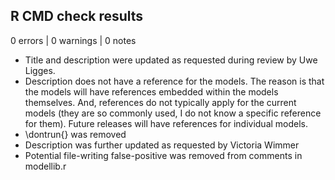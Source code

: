 ## R CMD check results

0 errors | 0 warnings | 0 notes

* Title and description were updated as requested during review by Uwe Ligges.
* Description does not have a reference for the models.  The reason is that the
  models will have references embedded within the models themselves.  And,
  references do not typically apply for the current models (they are so commonly
  used, I do not know a specific reference for them).  Future releases will have
  references for individual models.
* \dontrun{} was removed
* Description was further updated as requested by Victoria Wimmer
* Potential file-writing false-positive was removed from comments in modellib.r
